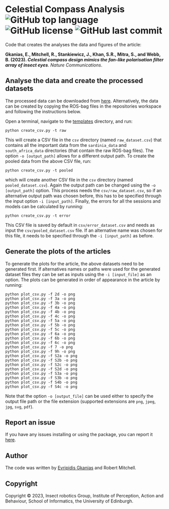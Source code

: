 # Celestial Compass Analysis ![GitHub top language](http://img.shields.io/github/languages/top/InsectRobotics/CelestialCompassAnalysis) ![GitHub license](http://img.shields.io/github/license/InsectRobotics/CelestialCompassAnalysis) ![GitHub last commit](http://img.shields.io/github/last-commit/InsectRobotics/CelestialCompassAnalysis)

Code that creates the analyses the data and figures of the article:

**Gkanias, E., Mitchell, R., Stankiewicz, J., Khan, S.R., Mitra, S., and Webb, B. (2023).
*Celestial compass design mimics the fan-like polarisation filter array of insect eyes***.
*Nature Communications*.


## Analyse the data and create the processed datasets

The processed data can be downloaded from [here](). Alternatively, the data can be created
by copying the ROS-bag files in the repositories workspace and following the instructions
below.

Open a terminal, navigate to the [templates](templates) directory, and run:
```commandline
python create_csv.py -t raw
```
This will create a CSV file in the ```csv``` directory (named ```raw_dataset.csv```) that
contains all the important data from the ```sardinia_data``` and ```south_africa_data```
directories (that contain the raw ROS-bag files). The option ```-o [output_path]``` allows
for a different output path. To create the pooled data from the above CSV file, run:
```commandline
python create_csv.py -t pooled
```
which will create another CSV file in the ```csv``` directory (named ```pooled_dataset.csv```).
Again the output path can be changed using the ```-o [output_path]``` option. This process
needs the ```csv/raw_dataset.csv```, so if an alternative output path was chosen before,
this has to be specified through the input option ```-i [input_path]```. Finally, the errors
for all the sessions and models can be calculated by running:
```commandline
python create_csv.py -t error
```
This CSV file is saved by default in ```csv/error_dataset.csv``` and needs as input the
```csv/pooled_dataset.csv``` file. If an alternative name was chosen for this file, it needs
to be specified through the ```-i [input_path]``` as before.

## Generate the plots of the articles

To generate the plots for the article, the above datasets need to be generated first. If
alternatives names or paths were used for the generated dataset files they can be set as
inputs using the ```-i [input_file]``` as an option. The plots can be generated in order
of appearance in the article by running:
```commandline
python plot_csv.py -f 2d -o png
python plot_csv.py -f 3a -o png
python plot_csv.py -f 3b -o png
python plot_csv.py -f 4a -o png
python plot_csv.py -f 4b -o png
python plot_csv.py -f 4c -o png
python plot_csv.py -f 5a -o png
python plot_csv.py -f 5b -o png
python plot_csv.py -f 5c -o png
python plot_csv.py -f 6a -o png
python plot_csv.py -f 6b -o png
python plot_csv.py -f 6c -o png
python plot_csv.py -f 7 -o png
python plot_csv.py -f 9h -o png
python plot_csv.py -f S2a -o png
python plot_csv.py -f S2b -o png
python plot_csv.py -f S2c -o png
python plot_csv.py -f S2d -o png
python plot_csv.py -f S3a -o png
python plot_csv.py -f S3b -o png
python plot_csv.py -f S4b -o png
python plot_csv.py -f S4c -o png
```
Note that the option ```-o [output_file]``` can be used either to specify the output file path
or the file extension (supported extensions are ```png```, ```jpeg```, ```jpg```, ```svg```,
```pdf```).

## Report an issue

If you have any issues installing or using the package, you can report it
[here](https://github.com/InsectRobotics/CelestialCompassAnalysis/issues).

## Author

The code was written by [Evripidis Gkanias](https://evgkanias.github.io/) and Robert Mitchell.

## Copyright

Copyright &copy; 2023, Insect robotics Group, Institute of Perception,
Action and Behaviour, School of Informatics, the University of Edinburgh.
